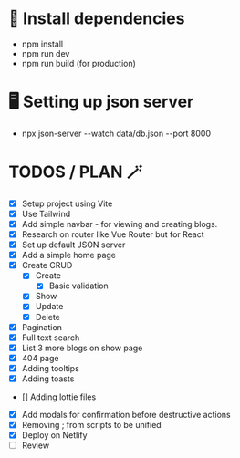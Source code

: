 # 🚀 Install dependencies
- npm install
- npm run dev
- npm run build (for production)

# 🖥️ Setting up json server

- npx json-server --watch data/db.json --port 8000

# TODOS / PLAN 🪄
-   [x] Setup project using Vite
-   [x] Use Tailwind
-   [x] Add simple navbar - for viewing and creating blogs.
-   [x] Research on router like Vue Router but for React
-   [x] Set up default JSON server
-   [x] Add a simple home page
-   [x] Create CRUD
    -   [x] Create
        -   [x] Basic validation
    -   [x] Show
    -   [x] Update
    -   [x] Delete
-   [x] Pagination
-   [x] Full text search
-   [x] List 3 more blogs on show page
-   [x] 404 page
-   [x] Adding tooltips
-   [x] Adding toasts
-   [] Adding lottie files
-   [x] Add modals for confirmation before destructive actions
-   [x] Removing ; from scripts to be unified
-   [x] Deploy on Netlify
-   [ ] Review
